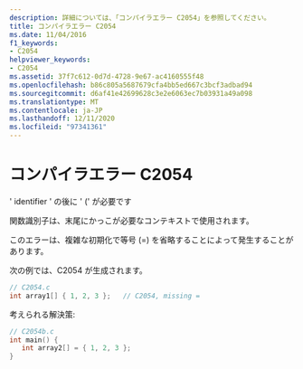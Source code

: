 ```yaml
---
description: 詳細については、「コンパイラエラー C2054」を参照してください。
title: コンパイラエラー C2054
ms.date: 11/04/2016
f1_keywords:
- C2054
helpviewer_keywords:
- C2054
ms.assetid: 37f7c612-0d7d-4728-9e67-ac4160555f48
ms.openlocfilehash: b86c805a5687679cfa4bb5ed667c3bcf3adbad94
ms.sourcegitcommit: d6af41e42699628c3e2e6063ec7b03931a49a098
ms.translationtype: MT
ms.contentlocale: ja-JP
ms.lasthandoff: 12/11/2020
ms.locfileid: "97341361"
---
```

# <a name="compiler-error-c2054"></a>コンパイラエラー C2054

' identifier ' の後に ' (' が必要です

関数識別子は、末尾にかっこが必要なコンテキストで使用されます。

このエラーは、複雑な初期化で等号 (=) を省略することによって発生することがあります。

次の例では、C2054 が生成されます。

```c
// C2054.c
int array1[] { 1, 2, 3 };   // C2054, missing =
```

考えられる解決策:

```c
// C2054b.c
int main() {
   int array2[] = { 1, 2, 3 };
}
```
